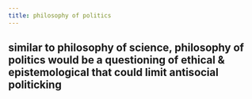 ```yaml
---
title: philosophy of politics
---
```


## similar to philosophy of science, philosophy of politics would be a questioning of ethical & epistemological that could limit antisocial politicking
